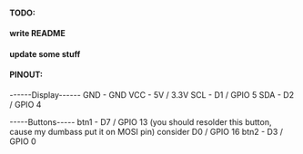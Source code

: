 #### TODO:
#### write README
#### update some stuff

#### PINOUT:
------Display------
	GND - GND
	VCC - 5V / 3.3V
	SCL - D1 / GPIO 5
	SDA - D2 / GPIO 4

-----Buttons-----
	btn1 - D7 / GPIO 13 (you should resolder this button, cause my dumbass put it on MOSI pin)  consider D0 / GPIO 16
	btn2 - D3 / GPIO 0
  
